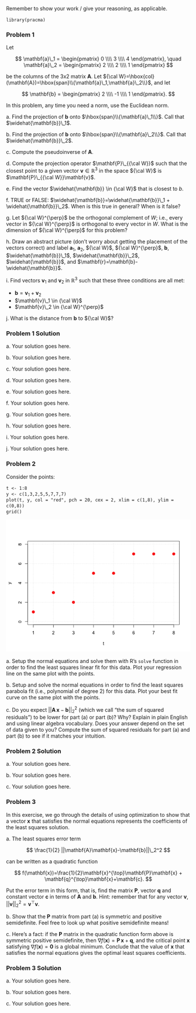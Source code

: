 Remember to show your work / give your reasoning, as applicable.

    library(pracma)

### Problem 1

Let

$$
\mathbf{a}\_1 = \begin{pmatrix} 0 \\\\ 3 \\\\ 4 \end{pmatrix}, \quad \mathbf{a}\_2 = \begin{pmatrix} 2 \\\\ 2 \\\\ 1 \end{pmatrix}
$$

be the columns of the 3x2 matrix **A**. Let
${\cal W}=\hbox{col}(\mathbf{A})=\hbox{span}\\{\mathbf{a}\_1,\mathbf{a}\_2\\}$,
and let

$$
\mathbf{b} = \begin{pmatrix} 2 \\\\ -1 \\\\ 1 \end{pmatrix}.
$$

In this problem, any time you need a norm, use the Euclidean norm.

a\. Find the projection of **b** onto $\hbox{span}\\{\mathbf{a}\_1\\}$.
Call that $\widehat{\mathbf{b}}\_1$.

b\. Find the projection of **b** onto $\hbox{span}\\{\mathbf{a}\_2\\}$.
Call that $\widehat{\mathbf{b}}\_2$.

c\. Compute the pseudoinverse of **A**.

d\. Compute the projection operator $\mathbf{P}\_{{\cal W}}$ such that
the closest point to a given vector **v** ∈ ℝ<sup>3</sup> in the space
${\cal W}$ is $\mathbf{P}\_{{\cal W}}\mathbf{v}$.

e\. Find the vector $\widehat{\mathbf{b}} \in {\cal W}$ that is closest
to *b*.

f\. TRUE or FALSE:
$\widehat{\mathbf{b}}=\widehat{\mathbf{b}}\_1 + \widehat{\mathbf{b}}\_2$.
When is this true in general? When is it false?

g\. Let ${\cal W}^{\perp}$ be the orthogonal complement of *W*; i.e.,
every vector in ${\cal W}^{\perp}$ is orthogonal to every vector in *W*.
What is the dimension of ${\cal W}^{\perp}$ for this problem?

h\. Draw an abstract picture (don’t worry about getting the placement of
the vectors correct) and label **a**<sub>1</sub>, **a**<sub>2</sub>,
${\cal W}$, ${\cal W}^{\perp}$, **b**, $\widehat{\mathbf{b}}\_1$,
$\widehat{\mathbf{b}}\_2$, $\widehat{\mathbf{b}}$, and
$\mathbf{r}=\mathbf{b}-\widehat{\mathbf{b}}$.

i\. Find vectors **v**<sub>1</sub> and **v**<sub>2</sub> in
ℝ<sup>3</sup> such that these three conditions are all met:

-   **b** = **v**<sub>1</sub> + **v**<sub>2</sub>
-   $\mathbf{v}\_1 \in {\cal W}$
-   $\mathbf{v}\_2 \in {\cal W}^{\perp}$

j\. What is the distance from **b** to ${\cal W}$?

### Problem 1 Solution

a\. Your solution goes here.

b\. Your solution goes here.

c\. Your solution goes here.

d\. Your solution goes here.

e\. Your solution goes here.

f\. Your solution goes here.

g\. Your solution goes here.

h\. Your solution goes here.

i\. Your solution goes here.

j\. Your solution goes here.

### Problem 2

Consider the points:

    t <- 1:8
    y <- c(1,3,2,5,5,7,7,7)
    plot(t, y, col = "red", pch = 20, cex = 2, xlim = c(1,8), ylim = c(0,8))
    grid()

![](Activity-Least-Squares-I_files/figure-markdown_strict/unnamed-chunk-2-1.png)

a\. Setup the normal equations and solve them with R’s `solve` function
in order to find the least squares linear fit for this data. Plot your
regression line on the same plot with the points.

b\. Setup and solve the normal equations in order to find the least
squares parabola fit (i.e., polynomial of degree 2) for this data. Plot
your best fit curve on the same plot with the points.

c\. Do you expect ||**A** **x** − **b**||<sub>2</sub><sup>2</sup> (which
we call “the sum of squared residuals”) to be lower for part (a) or part
(b)? Why? Explain in plain English and using linear algebra vocabulary.
Does your answer depend on the set of data given to you? Compute the sum
of squared residuals for part (a) and part (b) to see if it matches your
intuition.

### Problem 2 Solution

a\. Your solution goes here.

b\. Your solution goes here.

c\. Your solution goes here.

### Problem 3

In this exercise, we go through the details of using optimization to
show that a vector **x** that satisfies the normal equations represents
the coefficients of the least squares solution.

a\. The least squares error term

$$
\frac{1}{2} ||\mathbf{A}\mathbf{x}-\mathbf{b}||\_2^2
$$

can be written as a quadratic function

$$
f(\mathbf{x})=\frac{1}{2}\mathbf{x}^{\top}\mathbf{P}\mathbf{x} + \mathbf{q}^{\top}\mathbf{x}+\mathbf{c}.
$$

Put the error term in this form, that is, find the matrix **P**, vector
**q** and constant vector **c** in terms of **A** and **b**. Hint:
remember that for any vector **v**,
||**v**||<sub>2</sub><sup>2</sup> = **v**<sup>⊤</sup>**v**.

b\. Show that the **P** matrix from part (a) is symmetric and positive
semidefinite. Feel free to look up what positive semidefinite means!

c\. Here’s a fact: if the **P** matrix in the quadratic function form
above is symmetric positive semidefinite, then
∇*f*(**x**) = **P** **x** + **q**, and the critical point **x**
satisfying ∇*f*(**x**) = **0** is a global minimum. Conclude that the
value of **x** that satisfies the normal equations gives the optimal
least squares coefficients.

### Problem 3 Solution

a\. Your solution goes here.

b\. Your solution goes here.

c\. Your solution goes here.
